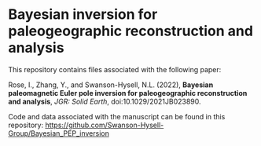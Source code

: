 # Bayesian inversion for paleogeographic reconstruction and analysis

This repository contains files associated with the following paper:

Rose, I., Zhang, Y., and  Swanson-Hysell, N.L. (2022), **Bayesian paleomagnetic Euler pole inversion for paleogeographic reconstruction and analysis**, *JGR: Solid Earth*, doi:10.1029/2021JB023890.

Code and data associated with the manuscript can be found in this repository: 
https://github.com/Swanson-Hysell-Group/Bayesian_PEP_inversion
